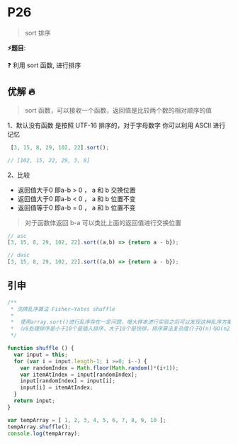 # P26

> sort 排序

**⚡题目**:

❓ 利用 sort 函数, 进行排序

## 优解 🔥

> sort 函数，可以接收一个函数，返回值是比较两个数的相对顺序的值

1、默认没有函数 是按照 UTF-16 排序的，对于字母数字 你可以利用 ASCII 进行记忆

```js
 [3, 15, 8, 29, 102, 22].sort();

// [102, 15, 22, 29, 3, 8]
```

2、比较

- 返回值大于0 即a-b > 0 ， a 和 b 交换位置
- 返回值大于0 即a-b < 0 ， a 和 b 位置不变
- 返回值等于0 即a-b = 0 ， a 和 b 位置不变

> 对于函数体返回 b-a 可以类比上面的返回值进行交换位置

```js
// asc
[3, 15, 8, 29, 102, 22].sort((a,b) => {return a - b});

// desc
[3, 15, 8, 29, 102, 22].sort((a,b) => {return a - b});
```

## 引申

```js
/**
 * 洗牌乱序算法 Fisher–Yates shuffle
 *
 *  使用array.sort()进行乱序存在一定问题，增大样本进行实验之后可以发现这种乱序方案并不是完全随机的（所有元素会大概率停留在自己的初始位置）
 * （v8处理排序是小于10个是插入排序，大于10个是快排，排序算法复杂度介于O(n)与O(n2)之间，也就是存在两个元素都没有比较的机会，因此不是完全随机）
 */

function shuffle () {
  var input = this;
  for (var i = input.length-1; i >=0; i--) {
    var randomIndex = Math.floor(Math.random()*(i+1));
    var itemAtIndex = input[randomIndex];
    input[randomIndex] = input[i];
    input[i] = itemAtIndex;
  }
  return input;
}

var tempArray = [ 1, 2, 3, 4, 5, 6, 7, 8, 9, 10 ];
tempArray.shuffle();
console.log(tempArray);

```
